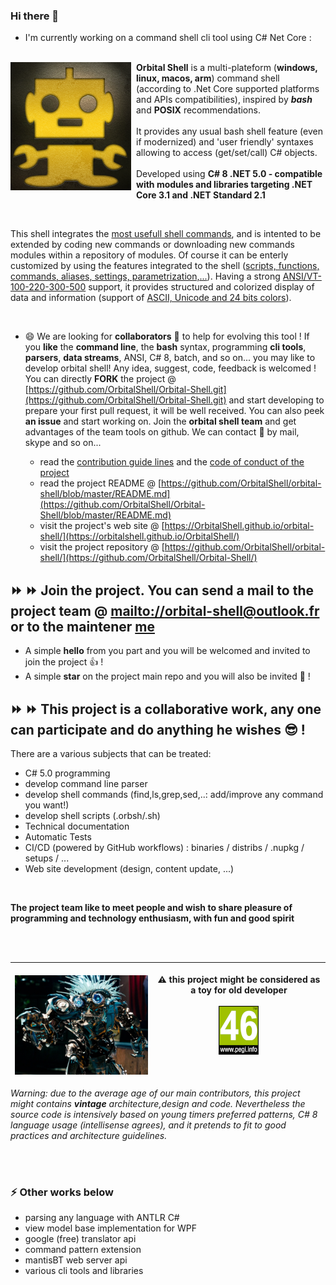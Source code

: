 ### Hi there 👋  
- I'm currently working on a command shell cli tool using C# Net Core :<br><br>

<img src="robotazteque.png" align="left" style="float:left;margin-right:8px"/><b>Orbital Shell</b> is a multi-plateform (**windows, linux, macos, arm**) command shell (according to .Net Core supported platforms and APIs compatibilities), inspired by <b><i>bash</i></b> and **POSIX** recommendations.<br><br>It provides any usual bash shell feature (even if modernized) and 'user friendly' syntaxes allowing to access (get/set/call) C# objects.<br><br>Developed using **C# 8 .NET 5.0 - compatible with modules and libraries targeting .NET Core 3.1 and .NET Standard 2.1**

<br>

This shell integrates the <u>most usefull shell commands</u>, and is intented to be extended by coding new commands or downloading new commands modules within a repository of modules. Of course it can be enterly customized by using the features integrated to the shell (<u>scripts, functions, commands, aliases, settings, parametrization,...</u>). Having a strong <u>ANSI/VT-100-220-300-500</u> support, it provides structured and colorized display of data and information (support of <u>ASCII, Unicode and 24 bits colors</u>).

<br>

- 😄 We are looking for **collaborators** 👯 to help for evolving this tool ! If you **like** the **command line**, the **bash** syntax, programming **cli tools**, **parsers**, **data streams**, ANSI, C# 8, batch, and so on... you may like to develop orbital shell! Any idea, suggest, code, feedback is welcomed ! You can directly **FORK** the project @ [https://github.com/OrbitalShell/Orbital-Shell.git](https://github.com/OrbitalShell/Orbital-Shell.git) and start developing to prepare your first pull request, it will be well received. You can also peek **an issue** and start working on. Join the **orbital shell team** and get advantages of the team tools on github. We can contact 💬 by mail, skype and so on...

  - read the [contribution guide lines](https://github.com/OrbitalShell/Orbital-Shell/blob/master/CONTRIBUTING.md) and the [code of conduct of the project](https://github.com/OrbitalShell/Orbital-Shell/blob/master/CODE_OF_CONDUCT.md)
  - read the project README @ [https://github.com/OrbitalShell/orbital-shell/blob/master/README.md](https://github.com/OrbitalShell/Orbital-Shell/blob/master/README.md)
  - visit the project's web site @ [https://OrbitalShell.github.io/orbital-shell/](https://orbitalshell.github.io/OrbitalShell/)
  - visit the project repository @ [https://github.com/OrbitalShell/orbital-shell/](https://github.com/OrbitalShell/Orbital-Shell/)

## :fast_forward: :fast_forward: Join the project. You can send a mail to the project team @ [mailto://orbital-shell@outlook.fr](mailto://orbital-shell@outlook.fr) or to the maintener [me](mailto://franck.gaspoz@gmail.com) 
- A simple **hello** from you part and you will be welcomed and invited to join the project 👍 !
- A simple **star** on the project main repo and you will also be invited 👋 !
## :fast_forward: :fast_forward: This project is a collaborative work, any one can participate and do anything he wishes 😎 !

There are a various subjects that can be treated:
- C# 5.0 programming
- develop command line parser
- develop shell commands (find,ls,grep,sed,..: add/improve any command you want!)
- develop shell scripts (.orbsh/.sh)
- Technical documentation
- Automatic Tests
- CI/CD (powered by GitHub workflows) : binaries / distribs / .nupkg / setups / ...
- Web site development (design, content update, ...)
<br>

  **The project team like to meet people and wish to share pleasure of programming and technology enthusiasm, with fun and good spirit** 

<br><br>

&nbsp;&nbsp;&nbsp;&nbsp;&nbsp;&nbsp;&nbsp;&nbsp;&nbsp;&nbsp;&nbsp;&nbsp;&nbsp;&nbsp;&nbsp;&nbsp;<img src="tra4brains.png"/> | :warning: this project might be considered as a toy for old developer<br><br><img src="pegi46small.png"/><br><br>
-- | --

  *Warning: due to the average age of our main contributors, this project might contains **vintage** architecture,design and code. Nevertheless the source code is intensively based on young timers preferred patterns, C# 8 language usage (intellisense agrees), and it pretends to fit to good practices and architecture guidelines.*

<br><br>

### ⚡ Other works below

- parsing any language with ANTLR C#
- view model base implementation for WPF
- google (free) translator api
- command pattern extension
- mantisBT web server api
- various cli tools and libraries

<!--
**OrbitalShell/OrbitalShell** is a ✨ _special_ ✨ repository because its `README.md` (this file) appears on your GitHub profile.

Here are some ideas to get you started:

- 🔭 I’m currently working on ...
- 🌱 I’m currently learning ...
- 👯 I’m looking to collaborate on ...
- 🤔 I’m looking for help with ...
- 💬 Ask me about ...
- 📫 How to reach me: ...
- 😄 Pronouns: ...
- ⚡ Fun fact: ...
-->
